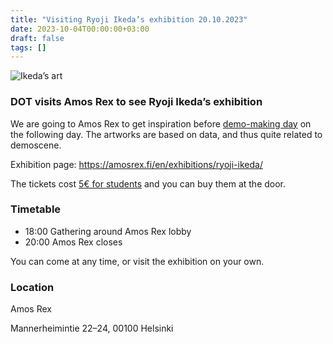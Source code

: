 ```yaml
---
title: "Visiting Ryoji Ikeda’s exhibition 20.10.2023"
date: 2023-10-04T00:00:00+03:00
draft: false
tags: []
---
```


![Ikeda’s art](https://galleryguide.amosrex.fi/media/pages/ryoji-ikeda/5307e3fabf-1689166538/15-2-galaxy-3072x-q80.png)

### DOT visits Amos Rex to see Ryoji Ikeda’s exhibition

We are going to Amos Rex to get inspiration before [demo-making day](/news/demo-making-21.10.2023/) on the following day. The artworks are based on data, and thus quite related to demoscene.

Exhibition page: https://amosrex.fi/en/exhibitions/ryoji-ikeda/

The tickets cost [5€ for students](https://amosrex.fi/en/visit-us/#opening-hours-admission) and you can buy them at the door.

### Timetable
- 18:00 Gathering around Amos Rex lobby
- 20:00 Amos Rex closes

You can come at any time, or visit the exhibition on your own.

### Location
Amos Rex

Mannerheimintie 22–24, 00100 Helsinki